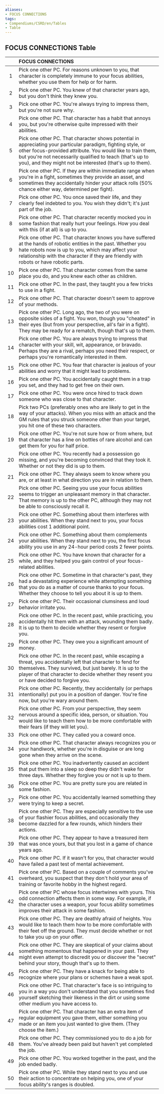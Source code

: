 ```yaml
---
aliases:
- FOCUS CONNECTIONS
tags:
- Compendiums/CSRD/en/Tables
- Table
---
```


## FOCUS CONNECTIONS Table
|    | FOCUS CONNECTIONS  |
| :-------------: | :----------- |
| 1 | Pick one other PC. For reasons unknown to you, that character is completely immune to your focus abilities, whether you use them for help or for harm. |
| 2 | Pick one other PC. You knew of that character years ago, but you don't think they knew you. |
| 3 | Pick one other PC. You're always trying to impress them, but you're not sure why. |
| 4 | Pick one other PC. That character has a habit that annoys you, but you're otherwise quite impressed with their abilities. |
| 5 | Pick one other PC. That character shows potential in appreciating your particular paradigm, fighting style, or other focus-provided attribute. You would like to train them, but you're not necessarily qualified to teach (that's up to you), and they might not be interested (that's up to them). |
| 6 | Pick one other PC. If they are within immediate range when you're in a fight, sometimes they provide an asset, and sometimes they accidentally hinder your attack rolls (50% chance either way, determined per fight). |
| 7 | Pick one other PC. You once saved their life, and they clearly feel indebted to you. You wish they didn't; it's just part of the job. |
| 8 | Pick one other PC. That character recently mocked you in some fashion that really hurt your feelings. How you deal with this (if at all) is up to you. |
| 9 | Pick one other PC. That character knows you have suffered at the hands of robotic entities in the past. Whether you hate robots now is up to you, which may affect your relationship with the character if they are friendly with robots or have robotic parts. |
| 10 | Pick one other PC. That character comes from the same place you do, and you knew each other as children. |
| 11 | Pick one other PC. In the past, they taught you a few tricks to use in a fight. |
| 12 | Pick one other PC. That character doesn't seem to approve of your methods. |
| 13 | Pick one other PC. Long ago, the two of you were on opposite sides of a fight. You won, though you "cheated" in their eyes (but from your perspective, all's fair in a fight). They may be ready for a rematch, though that's up to them. |
| 14 | Pick one other PC. You are always trying to impress that character with your skill, wit, appearance, or bravado. Perhaps they are a rival, perhaps you need their respect, or perhaps you're romantically interested in them. |
| 15 | Pick one other PC. You fear that character is jealous of your abilities and worry that it might lead to problems. |
| 16 | Pick one other PC. You accidentally caught them in a trap you set, and they had to get free on their own. |
| 17 | Pick one other PC. You were once hired to track down someone who was close to that character. |
| 18 | Pick two PCs (preferably ones who are likely to get in the way of your attacks). When you miss with an attack and the GM rules that you struck someone other than your target, you hit one of these two characters. |
| 19 | Pick one other PC. You're not sure how or from where, but that character has a line on bottles of rare alcohol and can get them for you for half price. |
| 20 | Pick one other PC. You recently had a possession go missing, and you're becoming convinced that they took it. Whether or not they did is up to them. |
| 21 | Pick one other PC. They always seem to know where you are, or at least in what direction you are in relation to them. |
| 22 | Pick one other PC. Seeing you use your focus abilities seems to trigger an unpleasant memory in that character. That memory is up to the other PC, although they may not be able to consciously recall it. |
| 23 | Pick one other PC. Something about them interferes with your abilities. When they stand next to you, your focus abilities cost 1 additional point. |
| 24 | Pick one other PC. Something about them complements your abilities. When they stand next to you, the first focus ability you use in any 24-hour period costs 2 fewer points. |
| 25 | Pick one other PC. You have known that character for a while, and they helped you gain control of your focus-related abilities. |
| 26 | Pick one other PC. Sometime in that character's past, they had a devastating experience while attempting something that you do as a matter of course thanks to your focus. Whether they choose to tell you about it is up to them. |
| 27 | Pick one other PC. Their occasional clumsiness and loud behavior irritate you. |
| 28 | Pick one other PC. In the recent past, while practicing, you accidentally hit them with an attack, wounding them badly. It is up to them to decide whether they resent or forgive you. |
| 29 | Pick one other PC. They owe you a significant amount of money. |
| 30 | Pick one other PC. In the recent past, while escaping a threat, you accidentally left that character to fend for themselves. They survived, but just barely. It is up to the player of that character to decide whether they resent you or have decided to forgive you. |
| 31 | Pick one other PC. Recently, they accidentally (or perhaps intentionally) put you in a position of danger. You're fine now, but you're wary around them. |
| 32 | Pick one other PC. From your perspective, they seem nervous around a specific idea, person, or situation. You would like to teach them how to be more comfortable with their fears (if they will let you). |
| 33 | Pick one other PC. They called you a coward once. |
| 34 | Pick one other PC. That character always recognizes you or your handiwork, whether you're in disguise or are long gone when they arrive on the scene. |
| 35 | Pick one other PC. You inadvertently caused an accident that put them into a sleep so deep they didn't wake for three days. Whether they forgive you or not is up to them. |
| 36 | Pick one other PC. You are pretty sure you are related in some fashion. |
| 37 | Pick one other PC. You accidentally learned something they were trying to keep a secret. |
| 38 | Pick one other PC. They are especially sensitive to the use of your flashier focus abilities, and occasionally they become dazzled for a few rounds, which hinders their actions. |
| 39 | Pick one other PC. They appear to have a treasured item that was once yours, but that you lost in a game of chance years ago. |
| 40 | Pick one other PC. If it wasn't for you, that character would have failed a past test of mental achievement. |
| 41 | Pick one other PC. Based on a couple of comments you've overheard, you suspect that they don't hold your area of training or favorite hobby in the highest regard. |
| 42 | Pick one other PC whose focus intertwines with yours. This odd connection affects them in some way. For example, if the character uses a weapon, your focus ability sometimes improves their attack in some fashion. |
| 43 | Pick one other PC. They are deathly afraid of heights. You would like to teach them how to be more comfortable with their feet off the ground. They must decide whether or not to take you up on your offer. |
| 44 | Pick one other PC. They are skeptical of your claims about something momentous that happened in your past. They might even attempt to discredit you or discover the "secret" behind your story, though that's up to them. |
| 45 | Pick one other PC. They have a knack for being able to recognize where your plans or schemes have a weak spot. |
| 46 | Pick one other PC. That character's face is so intriguing to you in a way you don't understand that you sometimes find yourself sketching their likeness in the dirt or using some other medium you have access to. |
| 47 | Pick one other PC. That character has an extra item of regular equipment you gave them, either something you made or an item you just wanted to give them. (They choose the item.) |
| 48 | Pick one other PC. They commissioned you to do a job for them. You've already been paid but haven't yet completed the job. |
| 49 | Pick one other PC. You worked together in the past, and the job ended badly. |
| 50 | Pick one other PC. While they stand next to you and use their action to concentrate on helping you, one of your focus ability's ranges is doubled. |